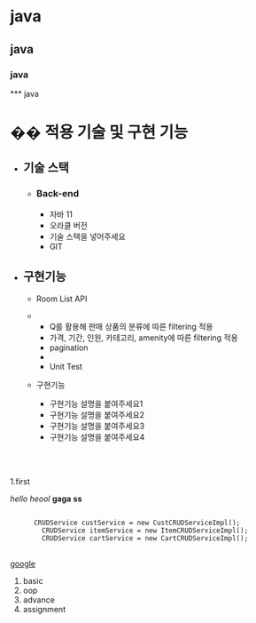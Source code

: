 # java
## java
### java

*** java

# �� 적용 기술 및 구현 기능

- ## 기술 스택
  - ### Back-end
    - 자바 11
    - 오라클 버전
    - 기술 스택을 넣어주세요
    - GIT

- ## 구현기능
  - Room List API
  - 
    - Q를 활용해 판매 상품의 분류에 따른 filtering 적용
    - 가격, 기간, 인원, 카테고리, amenity에 따른 filtering 적용
    - pagination
    - 
    - Unit Test
     
  - 구현기능
    - 구현기능 설명을 붙여주세요1
    - 구현기능 설명을 붙여주세요2
    - 구현기능 설명을 붙여주세요3
    - 구현기능 설명을 붙여주세요4

<br><br>

1.first

*hello*
_heool_
**gaga**
__ss__

<pre>
<code>
	  CRUDService<String, Cust> custService = new CustCRUDServiceImpl();
		CRUDService<String, Item> itemService = new ItemCRUDServiceImpl();
		CRUDService<String, Cart> cartService = new CartCRUDServiceImpl();
</code>
</pre>

[google](https://google.com, "google link")



1. basic
2. oop
3. advance
4. assignment
